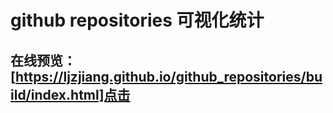 <!--
 * @Descripttion: 描述
 * @Author: ljz
 * @Date: 2021-02-04 10:00:43
 * @LastEditors: ljz
 * @LastEditTime: 2021-03-20 22:45:10
-->

# github repositories 可视化统计

## 在线预览：[https://ljzjiang.github.io/github_repositories/build/index.html]点击

